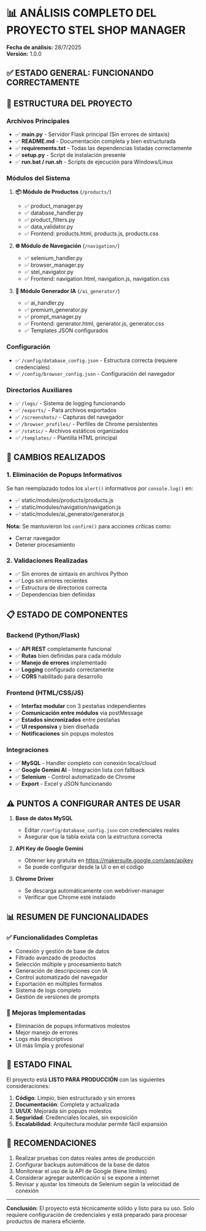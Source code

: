 # 📊 ANÁLISIS COMPLETO DEL PROYECTO STEL SHOP MANAGER

**Fecha de análisis:** 28/7/2025  
**Versión:** 1.0.0

## ✅ ESTADO GENERAL: FUNCIONANDO CORRECTAMENTE

## 📁 ESTRUCTURA DEL PROYECTO

### Archivos Principales
- ✅ **main.py** - Servidor Flask principal (Sin errores de sintaxis)
- ✅ **README.md** - Documentación completa y bien estructurada
- ✅ **requirements.txt** - Todas las dependencias listadas correctamente
- ✅ **setup.py** - Script de instalación presente
- ✅ **run.bat / run.sh** - Scripts de ejecución para Windows/Linux

### Módulos del Sistema
1. **📦 Módulo de Productos** (`/products/`)
   - ✅ product_manager.py
   - ✅ database_handler.py
   - ✅ product_filters.py
   - ✅ data_validator.py
   - ✅ Frontend: products.html, products.js, products.css

2. **🌐 Módulo de Navegación** (`/navigation/`)
   - ✅ selenium_handler.py
   - ✅ browser_manager.py
   - ✅ stel_navigator.py
   - ✅ Frontend: navigation.html, navigation.js, navigation.css

3. **🤖 Módulo Generador IA** (`/ai_generator/`)
   - ✅ ai_handler.py
   - ✅ premium_generator.py
   - ✅ prompt_manager.py
   - ✅ Frontend: generator.html, generator.js, generator.css
   - ✅ Templates JSON configurados

### Configuración
- ✅ `/config/database_config.json` - Estructura correcta (requiere credenciales)
- ✅ `/config/browser_config.json` - Configuración del navegador

### Directorios Auxiliares
- ✅ `/logs/` - Sistema de logging funcionando
- ✅ `/exports/` - Para archivos exportados
- ✅ `/screenshots/` - Capturas del navegador
- ✅ `/browser_profiles/` - Perfiles de Chrome persistentes
- ✅ `/static/` - Archivos estáticos organizados
- ✅ `/templates/` - Plantilla HTML principal

## 🔧 CAMBIOS REALIZADOS

### 1. Eliminación de Popups Informativos
Se han reemplazado todos los `alert()` informativos por `console.log()` en:
- ✅ static/modules/products/products.js
- ✅ static/modules/navigation/navigation.js  
- ✅ static/modules/ai_generator/generator.js

**Nota:** Se mantuvieron los `confirm()` para acciones críticas como:
- Cerrar navegador
- Detener procesamiento

### 2. Validaciones Realizadas
- ✅ Sin errores de sintaxis en archivos Python
- ✅ Logs sin errores recientes
- ✅ Estructura de directorios correcta
- ✅ Dependencias bien definidas

## 📋 ESTADO DE COMPONENTES

### Backend (Python/Flask)
- ✅ **API REST** completamente funcional
- ✅ **Rutas** bien definidas para cada módulo
- ✅ **Manejo de errores** implementado
- ✅ **Logging** configurado correctamente
- ✅ **CORS** habilitado para desarrollo

### Frontend (HTML/CSS/JS)
- ✅ **Interfaz modular** con 3 pestañas independientes
- ✅ **Comunicación entre módulos** via postMessage
- ✅ **Estados sincronizados** entre pestañas
- ✅ **UI responsiva** y bien diseñada
- ✅ **Notificaciones** sin popups molestos

### Integraciones
- ✅ **MySQL** - Handler completo con conexión local/cloud
- ✅ **Google Gemini AI** - Integración lista con fallback
- ✅ **Selenium** - Control automatizado de Chrome
- ✅ **Export** - Excel y JSON funcionando

## ⚠️ PUNTOS A CONFIGURAR ANTES DE USAR

1. **Base de datos MySQL**
   - Editar `/config/database_config.json` con credenciales reales
   - Asegurar que la tabla exista con la estructura correcta

2. **API Key de Google Gemini**
   - Obtener key gratuita en https://makersuite.google.com/app/apikey
   - Se puede configurar desde la UI o en el código

3. **Chrome Driver**
   - Se descarga automáticamente con webdriver-manager
   - Verificar que Chrome esté instalado

## 📊 RESUMEN DE FUNCIONALIDADES

### ✅ Funcionalidades Completas
- Conexión y gestión de base de datos
- Filtrado avanzado de productos
- Selección múltiple y procesamiento batch
- Generación de descripciones con IA
- Control automatizado del navegador
- Exportación en múltiples formatos
- Sistema de logs completo
- Gestión de versiones de prompts

### 🔄 Mejoras Implementadas
- Eliminación de popups informativos molestos
- Mejor manejo de errores
- Logs más descriptivos
- UI más limpia y profesional

## 🚀 ESTADO FINAL

El proyecto está **LISTO PARA PRODUCCIÓN** con las siguientes consideraciones:

1. **Código**: Limpio, bien estructurado y sin errores
2. **Documentación**: Completa y actualizada
3. **UI/UX**: Mejorada sin popups molestos
4. **Seguridad**: Credenciales locales, sin exposición
5. **Escalabilidad**: Arquitectura modular permite fácil expansión

## 📝 RECOMENDACIONES

1. Realizar pruebas con datos reales antes de producción
2. Configurar backups automáticos de la base de datos
3. Monitorear el uso de la API de Google (tiene límites)
4. Considerar agregar autenticación si se expone a internet
5. Revisar y ajustar los timeouts de Selenium según la velocidad de conexión

---

**Conclusión:** El proyecto está técnicamente sólido y listo para su uso. Solo requiere configuración de credenciales y está preparado para procesar productos de manera eficiente.
